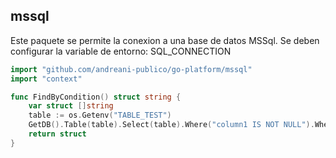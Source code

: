 
## mssql


Este paquete se permite la conexion a una base de datos MSSql. Se deben configurar la variable de entorno: SQL_CONNECTION


```go
import "github.com/andreani-publico/go-platform/mssql"
import "context"

func FindByCondition() struct string {
	var struct []string
	table := os.Getenv("TABLE_TEST")
    GetDB().Table(table).Select(table).Where("column1 IS NOT NULL").Where("column2 IS NOT NULL").Find(&struct)
    return struct
}
